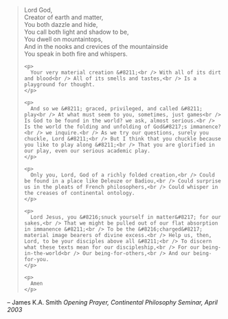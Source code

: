 <div class="kcite-section" kcite-section-id="806">
  <blockquote>
    <p>
      Lord God,<br /> Creator of earth and matter,<br /> You both dazzle and hide,<br /> You call both light and shadow to be,<br /> You dwell on mountaintops,<br /> And in the nooks and crevices of the mountainside<br /> You speak in both fire and whispers.
    </p>
    
    <p>
      Your very material creation &#8211;<br /> With all of its dirt and blood<br /> All of its smells and tastes,<br /> Is a playground for thought.
    </p>
    
    <p>
      And so we &#8211; graced, privileged, and called &#8211; play<br /> At what must seem to you, sometimes, just games<br /> Is God to be found in the world? we ask, almost serious.<br /> Is the world the folding and unfolding of God&#8217;s immanence?<br /> we inquire.<br /> As we try our questions, surely you chuckle, Lord &#8211;<br /> But I think that you chuckle because you like to play along &#8211;<br /> That you are glorified in our play, even our serious academic play.
    </p>
    
    <p>
      Only you, Lord, God of a richly folded creation,<br /> Could be found in a place like Deleuze or Badiou,<br /> Could surprise us in the pleats of French philosophers,<br /> Could whisper in the creases of continental ontology.
    </p>
    
    <p>
      Lord Jesus, you &#8216;snuck yourself in matter&#8217; for our sakes,<br /> That we might be pulled out of our flat absorption in immanence &#8211;<br /> To be the &#8216;charged&#8217; material image bearers of divine excess.<br /> Help us, then, Lord, to be your disciples above all &#8211;<br /> To discern what these texts mean for our discipleship,<br /> For our being-in-the-world<br /> Our being-for-others,<br /> And our being-for-you.
    </p>
    
    <p>
      Amen
    </p>
  </blockquote>
  
  <p>
    &#8211; James K.A. Smith <i>Opening Prayer, Continental Philosophy Seminar, April 2003</i>
  </p>
  
  <!-- kcite active, but no citations found -->
</div>

<!-- kcite-section 806 -->
